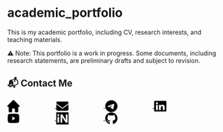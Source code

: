 # academic_portfolio
This is my academic portfolio, including CV, research interests, and teaching materials.

⚠️ Note: This portfolio is a work in progress. Some documents, including research statements, are preliminary drafts and subject to revision.


## 📬 Contact Me

<p align="left" style="line-height: 0;">
  <a href="https://www.imsc.res.in/partha_mukhopadhyay" title="Home">
    <img src="icons/house-solid.svg" alt="Home" width="28" height="28" style="vertical-align:middle; color:currentColor; margin-right:80px;" />
  </a>
  <a href="mailto:mukhopadhyay.res@gmail.com" title="Email">
    <img src="icons/envelope-solid.svg" alt="Email" width="28" height="28" style="vertical-align:middle; color:inherit; margin-right:80px;" />
  </a>
  <a href="https://t.me/ParthoM7" title="Telegram">
    <img src="icons/telegram-brands.svg" alt="Telegram" width="28" height="28" style="vertical-align:middle; color:inherit; margin-right:80px;" />
  </a>
  <a href="https://www.linkedin.com/in/parthom7" title="LinkedIn">
    <img src="icons/linkedin-brands.svg" alt="LinkedIn" width="28" height="28" style="vertical-align:middle; color:inherit; margin-right:80px;" />
  </a>
  <a href="https://www.youtube.com/@ParthoM7" title="YouTube">
    <img src="icons/youtube-brands.svg" alt="YouTube" width="28" height="28" style="vertical-align:middle; color:inherit; margin-right:80px;" />
  </a>
  <a href="https://inspirehep.net/authors/996534" title="InspireHEP">
    <img src="icons/inspire.svg" alt="InspireHEP" width="28" height="28" style="vertical-align:middle; color:inherit; margin-right:80px;" />
  </a>
  <a href="https://github.com/ParthoM7" title="GitHub">
    <img src="icons/github-brands.svg" alt="GitHub" width="28" height="28" style="vertical-align:middle; color:inherit;" />
  </a>
</p>
